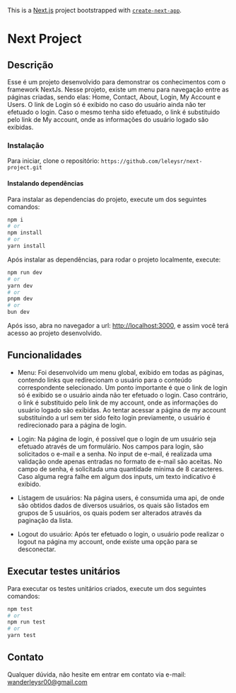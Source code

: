 This is a [Next.js](https://nextjs.org/) project bootstrapped with [`create-next-app`](https://github.com/vercel/next.js/tree/canary/packages/create-next-app).

# Next Project

## Descrição

Esse é um projeto desenvolvido para demonstrar os conhecimentos com o framework NextJs.
Nesse projeto, existe um menu para navegação entre as páginas criadas, sendo elas: Home, Contact, About, Login, My Account e Users. O link de Login só é exibido no caso do usuário ainda não ter efetuado o login. Caso o mesmo tenha sido efetuado, o link é substituido pelo link de My account, onde as informações do usuário logado são exibidas.

### Instalação

Para iniciar, clone o repositório: `https://github.com/leleysr/next-project.git`

#### Instalando dependências

Para instalar as dependencias do projeto, execute um dos seguintes comandos:

```bash
npm i
# or
npm install
# or
yarn install
```

Após instalar as dependências, para rodar o projeto localmente, execute:

```bash
npm run dev
# or
yarn dev
# or
pnpm dev
# or
bun dev
```

Após isso, abra no navegador a url: [http://localhost:3000](http://localhost:3000), e assim você terá acesso ao projeto desenvolvido.

## Funcionalidades

- Menu: Foi desenvolvido um menu global, exibido em todas as páginas, contendo links que redirecionam o usuário para o conteúdo correspondente selecionado. Um ponto importante é que o link de login só é exibido se o usuário ainda não ter efetuado o login. Caso contrário, o link é substituido pelo link de my account, onde as informações do usuário logado são exibidas. Ao tentar acessar a página de my account substituindo a url sem ter sido feito login previamente, o usuário é redirecionado para a página de login.

- Login: Na página de login, é possivel que o login de um usuário seja efetuado através de um formulário. Nos campos para login, são solicitados o e-mail e a senha. No input de e-mail, é realizada uma validação onde apenas entradas no formato de e-mail são aceitas. No campo de senha, é solicitada uma quantidade mínima de 8 caracteres. Caso alguma regra falhe em algum dos inputs, um texto indicativo é exibido.

- Listagem de usuários: Na página users, é consumida uma api, de onde são obtidos dados de diversos usuários, os quais são listados em grupos de 5 usuários, os quais podem ser alterados através da paginação da lista.

- Logout do usuário: Após ter efetuado o login, o usuário pode realizar o logout na página my account, onde existe uma opção para se desconectar.

## Executar testes unitários

Para executar os testes unitários criados, execute um dos seguintes comandos:

```bash
npm test
# or
npm run test
# or
yarn test
```

## Contato

Qualquer dúvida, não hesite em entrar em contato via e-mail: wanderleysr00@gmail.com
